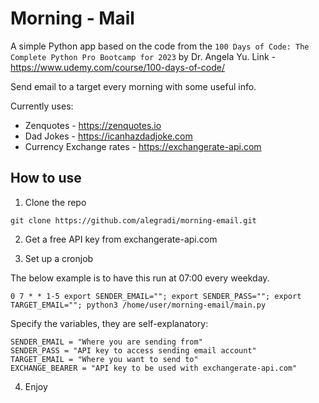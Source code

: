 # Morning - Mail

A simple Python app based on the code from the `100 Days of Code: The Complete Python Pro Bootcamp for 2023` by Dr. Angela Yu. 
Link - https://www.udemy.com/course/100-days-of-code/

Send email to a target every morning with some useful info.

Currently uses:
- Zenquotes - https://zenquotes.io
- Dad Jokes - https://icanhazdadjoke.com
- Currency Exchange rates - https://exchangerate-api.com

## How to use

1. Clone the repo
```commandline
git clone https://github.com/alegradi/morning-email.git
```

2. Get a free API key from exchangerate-api.com

3. Set up a cronjob

The below example is to have this run at 07:00 every weekday.
```commandline
0 7 * * 1-5 export SENDER_EMAIL=""; export SENDER_PASS=""; export TARGET_EMAIL=""; python3 /home/user/morning-email/main.py
```

Specify the variables, they are self-explanatory:
```commandline
SENDER_EMAIL = "Where you are sending from"
SENDER_PASS = "API key to access sending email account"
TARGET_EMAIL = "Where you want to send to"
EXCHANGE_BEARER = "API key to be used with exchangerate-api.com"
```

4. Enjoy
